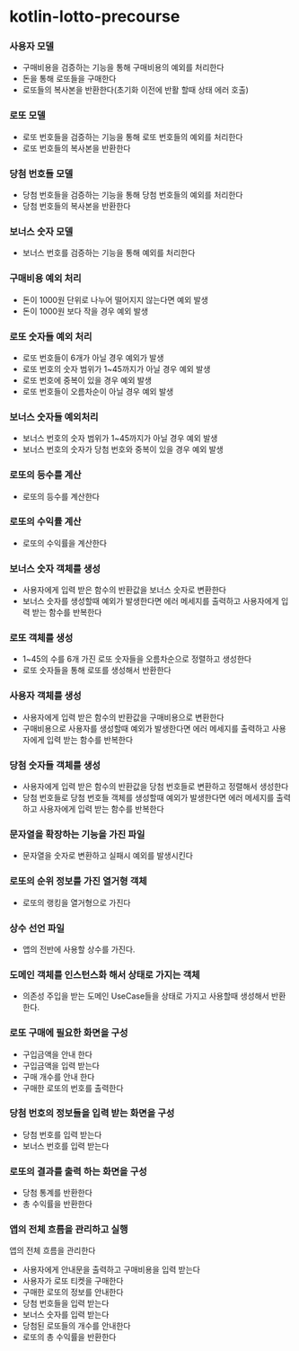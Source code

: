 # kotlin-lotto-precourse

### 사용자 모델

- 구매비용을 검증하는 기능을 통해 구매비용의 예외를 처리한다
- 돈을 통해 로또들을 구매한다
- 로또들의 복사본을 반환한다(초기화 이전에 반활 할때 상태 에러 호출)

### 로또 모델

- 로또 번호들을 검증하는 기능을 통해 로또 번호들의 예외를 처리한다
- 로또 번호들의 복사본을 반환한다

### 당첨 번호들 모델

- 당첨 번호들을 검증하는 기능을 통해 당첨 번호들의 예외를 처리한다
- 당첨 번호들의 복사본을 반환한다

### 보너스 숫자 모델

- 보너스 번호를 검증하는 기능을 통해 예외를 처리한다

### 구매비용 예외 처리

- 돈이 1000원 단위로 나누어 떨어지지 않는다면 예외 발생
- 돈이 1000원 보다 작을 경우 예외 발생

### 로또 숫자들 예외 처리

- 로또 번호들이 6개가 아닐 경우 예외가 발생
- 로또 번호의 숫자 범위가 1~45까지가 아닐 경우 예외 발생
- 로또 번호에 중복이 있을 경우 예외 발생
- 로또 번호들이 오름차순이 아닐 경우 예외 발생

### 보너스 숫자들 예외처리

- 보너스 번호의 숫자 범위가 1~45까지가 아닐 경우 예외 발생
- 보너스 번호의 숫자가 당첨 번호와 중복이 있을 경우 예외 발생

### 로또의 등수를 계산

- 로또의 등수를 계산한다

### 로또의 수익률 계산

- 로또의 수익률을 계산한다

### 보너스 숫자 객체를 생성

- 사용자에게 입력 받은 함수의 반환값을 보너스 숫자로 변환한다
- 보너스 숫자를 생성할때 예외가 발생한다면 에러 메세지를 출력하고
  사용자에게 입력 받는 함수를 반복한다

### 로또 객체를 생성

- 1~45의 수를 6개 가진 로또 숫자들을 오름차순으로 정렬하고 생성한다
- 로또 숫자들을 통해 로또를 생성해서 반환한다

### 사용자 객체를 생성

- 사용자에게 입력 받은 함수의 반환값을 구매비용으로 변환한다
- 구매비용으로 사용자를 생성할때 예외가 발생한다면 에러 메세지를 출력하고
  사용자에게 입력 받는 함수를 반복한다

### 당첨 숫자들 객체를 생성

- 사용자에게 입력 받은 함수의 반환값을 당첨 번호들로 변환하고 정렬해서 생성한다
- 당첨 번호들로 당첨 번호들 객체를 생성할때 예외가 발생한다면 에러 메세지를 출력하고
  사용자에게 입력 받는 함수를 반복한다

### 문자열을 확장하는 기능을 가진 파일

- 문자열을 숫자로 변환하고 실패시 예외를 발생시킨다

### 로또의 순위 정보를 가진 열거형 객체

- 로또의 랭킹을 열거형으로 가진다

### 상수 선언 파일

- 앱의 전반에 사용할 상수를 가진다.

### 도메인 객체를 인스턴스화 해서 상태로 가지는 객체

- 의존성 주입을 받는 도메인 UseCase들을 상태로 가지고 사용할때 생성해서 반환한다.

### 로또 구매에 필요한 화면을 구성

- 구입금액을 안내 한다
- 구입금액을 입력 받는다
- 구매 개수를 안내 한다
- 구매한 로또의 번호를 출력한다

### 당첨 번호의 정보들을 입력 받는 화면을 구성

- 당첨 번호를 입력 받는다
- 보너스 번호를 입력 받는다

### 로또의 결과를 출력 하는 화면을 구성

- 당첨 통계를 반환한다
- 총 수익률을 반환한다

### 앱의 전체 흐름을 관리하고 실행

앱의 전체 흐름을 관리한다

- 사용자에게 안내문을 출력하고 구매비용을 입력 받는다
- 사용자가 로또 티켓을 구매한다
- 구매한 로또의 정보를 안내한다
- 당첨 번호들을 입력 받는다
- 보너스 숫자를 입력 받는다
- 당첨된 로또들의 개수를 안내한다
- 로또의 총 수익률을 반환한다